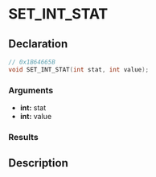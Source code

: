 # SET_INT_STAT

## Declaration
```cpp
// 0x1B64665B
void SET_INT_STAT(int stat, int value);
```

### Arguments
- **int:** stat
- **int:** value

### Results

## Description

